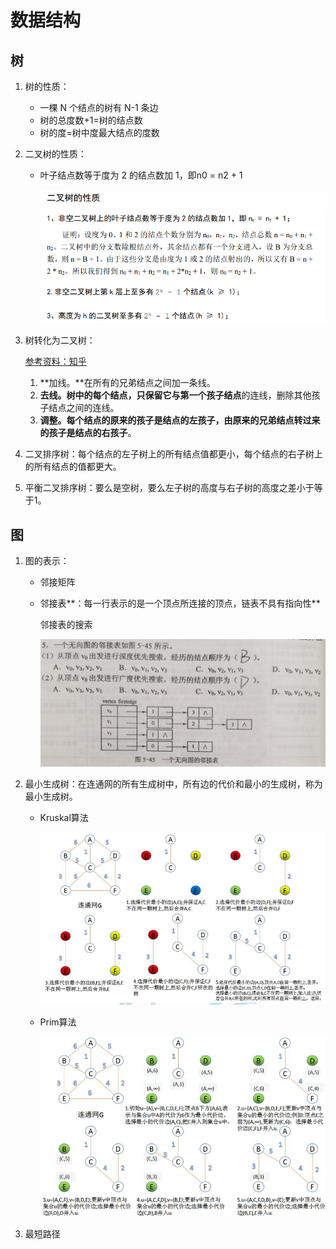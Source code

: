 # 数据结构

## 树

1. 树的性质：

   - 一棵 N 个结点的树有 N-1 条边
   - 树的总度数+1=树的结点数
   - 树的度=树中度最大结点的度数

2. 二叉树的性质：

   - 叶子结点数等于度为 2 的结点数加 1，即n0 = n2 + 1

     ![](https://raw.githubusercontent.com/bonjour-npy/Image-Hosting-Service/main/typora_images202309061508552.png)

3. 树转化为二叉树：

   [参考资料：知乎](https://zhuanlan.zhihu.com/p/134251528)

   1. **加线。**在所有的兄弟结点之间加一条线。
   2. **去线。**树中的每个结点，只保留它与**第一个孩子结点**的连线，删除其他孩子结点之间的连线。
   3. **调整。每个结点的原来的孩子是结点的左孩子，由原来的兄弟结点转过来的孩子是结点的右孩子**。

4. 二叉排序树：每个结点的左子树上的所有结点值都更小，每个结点的右子树上的所有结点的值都更大。

5. 平衡二叉排序树：要么是空树，要么左子树的高度与右子树的高度之差小于等于1。

## 图

1. 图的表示：

   - 邻接矩阵

   - 邻接表**：每一行表示的是一个顶点所连接的顶点，链表不具有指向性**

     邻接表的搜索

     ![](https://raw.githubusercontent.com/bonjour-npy/Image-Hosting-Service/main/typora_images202309061613781.png)

2. 最小生成树：在连通网的所有生成树中，所有边的代价和最小的生成树，称为最小生成树。

   - Kruskal算法

     ![](https://raw.githubusercontent.com/bonjour-npy/Image-Hosting-Service/main/typora_images20230906151003.png)

   - Prim算法

     ![](https://raw.githubusercontent.com/bonjour-npy/Image-Hosting-Service/main/typora_images20230906151039.png)

3. 最短路径

​     

​     

   